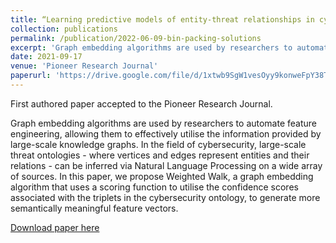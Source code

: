 ```yaml
---
title: “Learning predictive models of entity-threat relationships in cybersecurity from distributed representations of knowledge graphs.”
collection: publications
permalink: /publication/2022-06-09-bin-packing-solutions
excerpt: 'Graph embedding algorithms are used by researchers to automate feature engineering, allowing them to effectively utilise the information provided by large-scale knowledge graphs. In the field of cybersecurity, large-scale threat ontologies - where vertices and edges represent entities and their relations - can be inferred via Natural Language Processing on a wide array of sources. In this paper, we propose Weighted Walk, a graph embedding algorithm that uses a scoring function to utilise the confidence scores associated with the triplets in the cybersecurity ontology, to generate more semantically meaningful feature vectors.'
date: 2021-09-17
venue: 'Pioneer Research Journal'
paperurl: 'https://drive.google.com/file/d/1xtwb9SgW1vesOyy9konweFpY38TvR9Rv/view'
---
```

First authored paper accepted to the Pioneer Research Journal.

Graph embedding algorithms are used by researchers to automate feature engineering, allowing them to effectively utilise the information provided by large-scale knowledge graphs. In the field of cybersecurity, large-scale threat ontologies - where vertices and edges represent entities and their relations - can be inferred via Natural Language Processing on a wide array of sources. In this paper, we propose Weighted Walk, a graph embedding algorithm that uses a scoring function to utilise the confidence scores associated with the triplets in the cybersecurity ontology, to generate more semantically meaningful feature vectors.

[Download paper here](https://drive.google.com/file/d/1xtwb9SgW1vesOyy9konweFpY38TvR9Rv/view)

